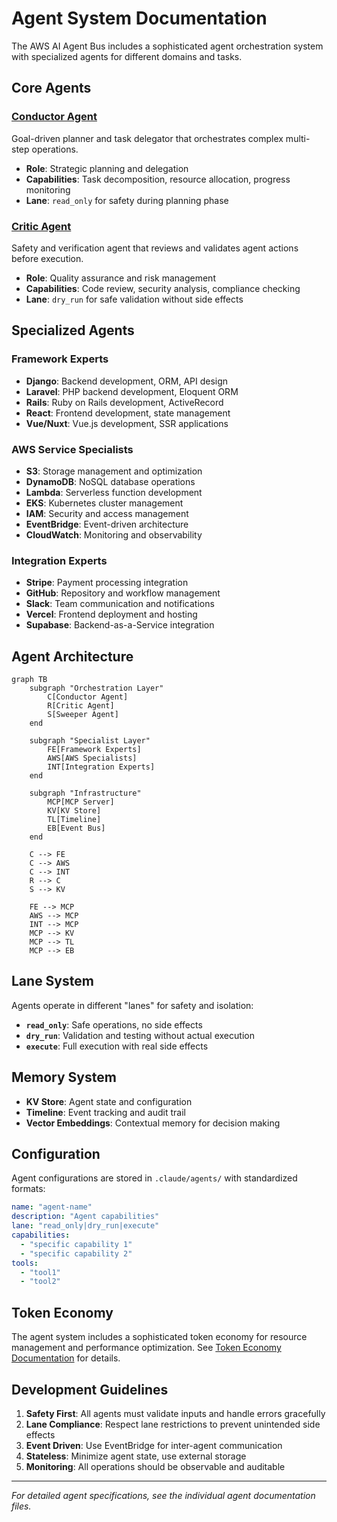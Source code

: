 # Agent System Documentation

The AWS AI Agent Bus includes a sophisticated agent orchestration system with specialized agents for different domains and tasks.

## Core Agents

### [Conductor Agent](conductor.md)
Goal-driven planner and task delegator that orchestrates complex multi-step operations.

- **Role**: Strategic planning and delegation
- **Capabilities**: Task decomposition, resource allocation, progress monitoring
- **Lane**: `read_only` for safety during planning phase

### [Critic Agent](critic.md) 
Safety and verification agent that reviews and validates agent actions before execution.

- **Role**: Quality assurance and risk management
- **Capabilities**: Code review, security analysis, compliance checking
- **Lane**: `dry_run` for safe validation without side effects

## Specialized Agents

### Framework Experts
- **Django**: Backend development, ORM, API design
- **Laravel**: PHP backend development, Eloquent ORM
- **Rails**: Ruby on Rails development, ActiveRecord
- **React**: Frontend development, state management
- **Vue/Nuxt**: Vue.js development, SSR applications

### AWS Service Specialists
- **S3**: Storage management and optimization
- **DynamoDB**: NoSQL database operations
- **Lambda**: Serverless function development
- **EKS**: Kubernetes cluster management
- **IAM**: Security and access management
- **EventBridge**: Event-driven architecture
- **CloudWatch**: Monitoring and observability

### Integration Experts
- **Stripe**: Payment processing integration
- **GitHub**: Repository and workflow management
- **Slack**: Team communication and notifications
- **Vercel**: Frontend deployment and hosting
- **Supabase**: Backend-as-a-Service integration

## Agent Architecture

```mermaid
graph TB
    subgraph "Orchestration Layer"
        C[Conductor Agent]
        R[Critic Agent]
        S[Sweeper Agent]
    end
    
    subgraph "Specialist Layer"
        FE[Framework Experts]
        AWS[AWS Specialists]
        INT[Integration Experts]
    end
    
    subgraph "Infrastructure"
        MCP[MCP Server]
        KV[KV Store]
        TL[Timeline]
        EB[Event Bus]
    end
    
    C --> FE
    C --> AWS
    C --> INT
    R --> C
    S --> KV
    
    FE --> MCP
    AWS --> MCP
    INT --> MCP
    MCP --> KV
    MCP --> TL
    MCP --> EB
```

## Lane System

Agents operate in different "lanes" for safety and isolation:

- **`read_only`**: Safe operations, no side effects
- **`dry_run`**: Validation and testing without actual execution  
- **`execute`**: Full execution with real side effects

## Memory System

- **KV Store**: Agent state and configuration
- **Timeline**: Event tracking and audit trail
- **Vector Embeddings**: Contextual memory for decision making

## Configuration

Agent configurations are stored in `.claude/agents/` with standardized formats:

```yaml
name: "agent-name"
description: "Agent capabilities"
lane: "read_only|dry_run|execute"
capabilities:
  - "specific capability 1"
  - "specific capability 2"
tools:
  - "tool1"
  - "tool2"
```

## Token Economy

The agent system includes a sophisticated token economy for resource management and performance optimization. See [Token Economy Documentation](README.token-economy.md) for details.

## Development Guidelines

1. **Safety First**: All agents must validate inputs and handle errors gracefully
2. **Lane Compliance**: Respect lane restrictions to prevent unintended side effects
3. **Event Driven**: Use EventBridge for inter-agent communication
4. **Stateless**: Minimize agent state, use external storage
5. **Monitoring**: All operations should be observable and auditable

---

*For detailed agent specifications, see the individual agent documentation files.*